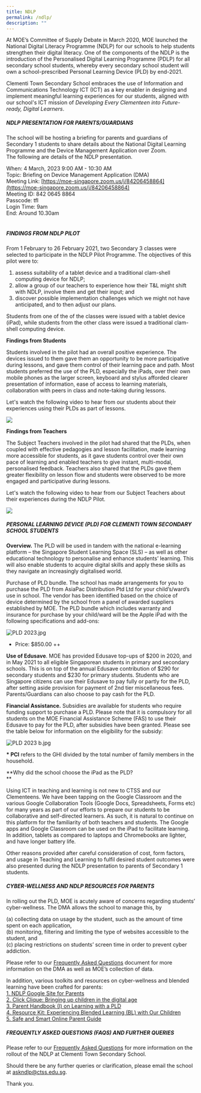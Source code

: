 ```yaml
---
title: NDLP
permalink: /ndlp/
description: ""
---
```

  
At MOE’s Committee of Supply Debate in March 2020, MOE launched the National Digital Literacy Programme (NDLP) for our schools to help students strengthen their digital literacy. One of the components of the NDLP is the introduction of the Personalised Digital Learning Programme (PDLP) for all secondary school students, whereby every secondary school student will own a school-prescribed Personal Learning Device (PLD) by end-2021.

  

Clementi Town Secondary School embraces the use of Information and Communications Technology ICT (ICT) as a key enabler in designing and implement meaningful learning experiences for our students, aligned with our school's ICT mission of _Developing Every Clementeen into Future-ready, Digital Learners_.

  
  

##### NDLP PRESENTATION FOR PARENTS/GUARDIANS


  
The school will be hosting a briefing for parents and guardians of Secondary 1 students to share details about the National Digital Learning Programme and the Device Management Application over Zoom.   
The following are details of the NDLP presentation.  
  
When: 4 March, 2023 9:00 AM - 10:30 AM  
Topic: Briefing on Device Management Application (DMA)  
Meeting Link: [https://moe-singapore.zoom.us/j/84206458864](https://moe-singapore.zoom.us/j/84206458864)  
Meeting ID: 842 0645 8864  
Passcode: tfl  
Login Time: 9am   
End: Around 10.30am  
   
  

##### FINDINGS FROM NDLP PILOT


  
From 1 February to 26 February 2021, two Secondary 3 classes were selected to participate in the NDLP Pilot Programme. The objectives of this pilot were to:  

1.  assess suitability of a tablet device and a traditional clam-shell computing device for NDLP;
2.  allow a group of our teachers to experience how their T&L might shift with NDLP, involve them and get their input; and
3.  discover possible implementation challenges which we might not have anticipated, and to then adjust our plans.

  
Students from one of the of the classes were issued with a tablet device (iPad), while students from the other class were issued a traditional clam-shell computing device.  
  
**Findings from Students**  

Students involved in the pilot had an overall positive experience. The devices issued to them gave them an opportunity to be more participative during lessons, and gave them control of their learning pace and path. Most students preferred the use of the PLD, especially the iPads, over their own mobile phones as the larger screen, keyboard and stylus afforded clearer presentation of information, ease of access to learning materials, collaboration with peers in class and note-taking during lessons.

  
Let's watch the following video to hear from our students about their experiences using their PLDs as part of lessons.  
  

![](https://clementitownsec.moe.edu.sg/pix/spacer.gif)

  
  
**Findings from Teachers**  
  
The Subject Teachers involved in the pilot had shared that the PLDs, when coupled with effective pedagogies and lesson facilitation, made learning more accessible for students, as it gave students control over their own pace of learning and enabled teachers to give instant, multi-modal, personalised feedback. Teachers also shared that the PLDs gave them greater flexibility on lesson flow and students were observed to be more engaged and participative during lessons.  
  
Let's watch the following video to hear from our Subject Teachers about their experiences during the NDLP Pilot.  
  

![](https://clementitownsec.moe.edu.sg/pix/spacer.gif)

  
  

##### PERSONAL LEARNING DEVICE (PLD) FOR CLEMENTI TOWN SECONDARY SCHOOL STUDENTS


  

**Overview.** The PLD will be used in tandem with the national e-learning platform – the Singapore Student Learning Space (SLS) – as well as other educational technology to personalise and enhance students’ learning. This will also enable students to acquire digital skills and apply these skills as they navigate an increasingly digitalised world.

Purchase of PLD bundle. The school has made arrangements for you to purchase the PLD from AsiaPac Distribution Ptd Ltd for your child’s/ward’s use in school. The vendor has been identified based on the choice of device determined by the school from a panel of awarded suppliers established by MOE. The PLD bundle which includes warranty and insurance for purchase by your child/ward will be the Apple iPad with the following specifications and add-ons:

![PLD 2023.jpg](https://clementitownsec.moe.edu.sg/qql/slot/u534/NDLP/2023/PLD%202023.jpg)  

  

  

  

  

  

  

  

  

  

  

  

*   Price: $850.00 ++  
    

**Use of Edusave**. MOE has provided Edusave top-ups of $200 in 2020, and in May 2021 to all eligible Singaporean students in primary and secondary schools. This is on top of the annual Edusave contribution of $290 for secondary students and $230 for primary students. Students who are Singapore citizens can use their Edusave to pay fully or partly for the PLD, after setting aside provision for payment of 2nd tier miscellaneous fees. Parents/Guardians can also choose to pay cash for the PLD.

  

**Financial Assistance.** Subsidies are available for students who require funding support to purchase a PLD. Please note that it is compulsory for all students on the MOE Financial Assistance Scheme (FAS) to use their Edusave to pay for the PLD, after subsidies have been granted. Please see the table below for information on the eligibility for the subsidy: 

![PLD 2023 b.jpg](https://clementitownsec.moe.edu.sg/qql/slot/u534/NDLP/2023/PLD%202023%20b.jpg)  
  
  
  
  
  
  
  
**\* PCI** refers to the GHI divided by the total number of family members in the household.  

  

**Why did the school choose the iPad as the PLD?  
**  

Using ICT in teaching and learning is not new to CTSS and our Clementeens. We have been tapping on the Google Classroom and the various Google Collaboration Tools (Google Docs, Spreadsheets, Forms etc) for many years as part of our efforts to prepare our students to be collaborative and self-directed learners. As such, it is natural to continue on this platform for the familiarity of both teachers and students. The Google apps and Google Classroom can be used on the iPad to facilitate learning. In addition, tablets as compared to laptops and Chromebooks are lighter, and have longer battery life.

  

Other reasons provided after careful consideration of cost, form factors, and usage in Teaching and Learning to fulfil desired student outcomes were also presented during the NDLP presentation to parents of Secondary 1 students.

  
  

##### CYBER-WELLNESS AND NDLP RESOURCES FOR PARENTS


  
In rolling out the PLD, MOE is acutely aware of concerns regarding students’ cyber-wellness. The DMA allows the school to manage this, by  
  
(a) collecting data on usage by the student, such as the amount of time spent on each application,  
(b) monitoring, filtering and limiting the type of websites accessible to the student, and  
(c) placing restrictions on students’ screen time in order to prevent cyber addiction.  
  
Please refer to our [Frequently Asked Questions](https://clementitownsec.moe.edu.sg/qql/slot/u534/NDLP/2022/FAQs%20on%20NDLP%20at%20CTSS%2020220113.pdf) document for more information on the DMA as well as MOE’s collection of data.  
  
In addition, various toolkits and resources on cyber-wellness and blended learning have been crafted for parents:  
[1\. NDLP Google Site for Parents](https://sites.google.com/moe.edu.sg/ndlp-clementi-town-secondary/resources-for-parents)  
[2\. Click Clique: Bringing up children in the digital age](https://clementitownsec.moe.edu.sg/qql/slot/u534/NDLP/Clique%20Click.pdf)  
[3. Parent Handbook (I) on Learning with a PLD](https://clementitownsec.moe.edu.sg/qql/slot/u534/NDLP/Parent%20Handbook%20I%20on%20Learning%20with%20a%20PLD.pdf)  
[4. Resource Kit: Experiencing Blended Learning (BL) with Our Children](https://clementitownsec.moe.edu.sg/qql/slot/u534/NDLP/Resource%20Kit%20-%20Experiencing%20Blended%20Learning%20BL%20with%20Our%20Children.pdf)  
[5. Safe and Smart Online Parent Guide](https://clementitownsec.moe.edu.sg/qql/slot/u534/NDLP/Safe-and-Smart-Online-Parent-Guide.pdf)  
  

  

##### FREQUENTLY ASKED QUESTIONS (FAQS) AND FURTHER QUERIES


  
Please refer to our [Frequently Asked Questions](https://clementitownsec.moe.edu.sg/qql/slot/u534/NDLP/2022/FAQs%20on%20NDLP%20at%20CTSS%2020220113.pdf) for more information on the rollout of the NDLP at Clementi Town Secondary School.  
  
Should there be any further queries or clarification, please email the school at [askndlp@ctss.edu.sg](mailto:askndlp@ctss.edu.sg).  
  
Thank you.